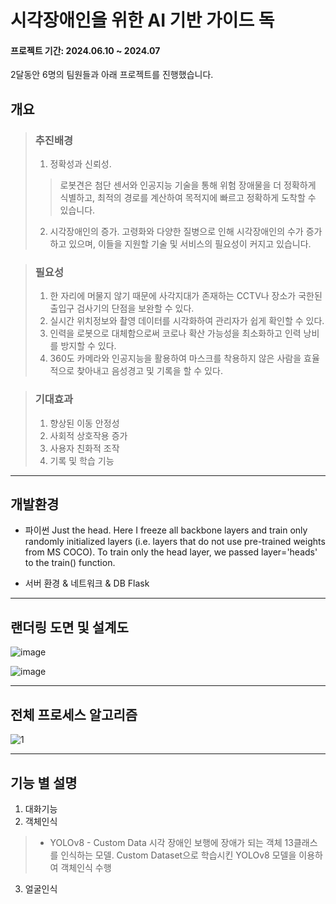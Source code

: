 # 시각장애인을 위한 AI 기반 가이드 독

#### 프로젝트 기간: 2024.06.10 ~ 2024.07

2달동안 6명의 팀원들과 아래 프로젝트를 진행했습니다.

## 개요
> ### 추진배경
> 1. 정확성과 신뢰성.
>>   로봇견은 첨단 센서와 인공지능 기술을 통해 위험 장애물을 더 정확하게 식별하고, 최적의 경로를 계산하여 목적지에 빠르고 정확하게 도착할 수 있습니다.
>    
> 2. 시각장애인의 증가.
>    고령화와 다양한 질병으로 인해 시각장애인의 수가 증가하고 있으며, 이들을 지원할 기술 및 서비스의 필요성이 커지고 있습니다.

> ### 필요성
> 1. 한 자리에 머물지 않기 때문에 사각지대가 존재하는 CCTV나 장소가 국한된 출입구 검사기의 단점을 보완할 수 있다.
> 2. 실시간 위치정보와 촬영 데이터를 시각화하여 관리자가 쉽게 확인할 수 있다.
> 3. 인력을 로봇으로 대체함으로써 코로나 확산 가능성을 최소화하고 인력 낭비를 방지할 수 있다.
> 4. 360도 카메라와 인공지능을 활용하여 마스크를 착용하지 않은 사람을 효율적으로 찾아내고 음성경고 및 기록을 할 수 있다.

> ### 기대효과
> 1. 향상된 이동 안정성
> 2. 사회적 상호작용 증가
> 3. 사용자 친화적 조작
> 4. 기록 및 학습 기능

----------------------------------------------------------------------------------------------------

## 개발환경

+ 파이썬 
    Just the head. Here I freeze all backbone layers and train only randomly initialized layers (i.e. layers that do not use pre-trained weights from MS COCO). 
    To train only the head layer, we passed layer='heads' to the train() function.

+ 서버 환경 & 네트워크 & DB
        Flask
  
----------------------------------------------------------------------------------------------------

## 랜더링 도면 및 설계도
![image](https://github.com/user-attachments/assets/be92ea05-6bc1-43c8-aa12-77a2cc6b5169)

![image](https://github.com/user-attachments/assets/db97f52a-e6fb-4d92-b001-2492361cdab5)

----------------------------------------------------------------------------------------------------

## 전체 프로세스 알고리즘
![1](https://github.com/user-attachments/assets/8cef98f5-37e3-4b49-b72d-f098cc3910b4)

----------------------------------------------------------------------------------------------------
## 기능 별 설명
1. 대화기능
2. 객체인식
> + YOLOv8 - Custom Data
    시각 장애인 보행에 장애가 되는 객체 13클래스를 인식하는 모델. Custom Dataset으로 학습시킨 YOLOv8 모델을 이용하여 객체인식 수행 
3. 얼굴인식

